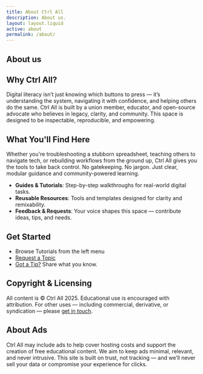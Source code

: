 ```yaml
---
title: About Ctrl All
description: About us.
layout: layout.liquid
active: about
permalink: /about/
---
```


<section class="section-light">
  <h1>About us</h1>

  <h2>Why Ctrl All?</h2>
  <p>Digital literacy isn’t just knowing which buttons to press — it’s understanding the system, navigating it with confidence, and helping others do the same. Ctrl All is built by a union member, educator, and open-source advocate who believes in legacy, clarity, and community. This space is designed to be inspectable, reproducible, and empowering.</p>

  <h2>What You'll Find Here</h2>
  <p>Whether you're troubleshooting a stubborn spreadsheet, teaching others to navigate tech, or rebuilding workflows from the ground up, Ctrl All gives you the tools to take back control. No gatekeeping. No jargon. Just clear, modular guidance and community-powered learning.</p>

  <ul>
    <li><strong>Guides & Tutorials</strong>: Step-by-step walkthroughs for real-world digital tasks.</li>
    <li><strong>Reusable Resources</strong>: Tools and templates designed for clarity and remixability.</li>
    <li><strong>Feedback & Requests</strong>: Your voice shapes this space — contribute ideas, tips, and needs.</li>
  </ul>

  <h2>Get Started</h2>
  <div class="button-row">
    <ul>
      <li>Browse Tutorials from the left menu</li>
      <li><a href="/contact/" class="action-button">Request a Topic</a></li>
      <li><a href="/contact/" class="action-button">Got a Tip?</a> Share what you know.</li>
    </ul>
  </div>

  <h2>Copyright & Licensing</h2>
  <p>All content is © Ctrl All 2025. Educational use is encouraged with attribution. For other uses — including commercial, derivative, or syndication — please <a href="/contact/">get in touch</a>.</p>

  <h2>About Ads</h2>
  <p>Ctrl All may include ads to help cover hosting costs and support the creation of free educational content. We aim to keep ads minimal, relevant, and never intrusive. This site is built on trust, not tracking — and we’ll never sell your data or compromise your experience for clicks.</p>
</section>

